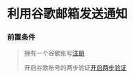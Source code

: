 # 利用谷歌邮箱发送通知
### 前置条件
>拥有一个谷歌账号[注册](https://support.google.com/accounts/answer/27441)
>
>开启谷歌账号的两步验证[开启两步验证](https://support.google.com/accounts/answer/185839)
